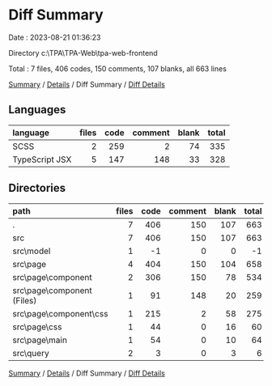 # Diff Summary

Date : 2023-08-21 01:36:23

Directory c:\\TPA\\TPA-Web\\tpa-web-frontend

Total : 7 files,  406 codes, 150 comments, 107 blanks, all 663 lines

[Summary](results.md) / [Details](details.md) / Diff Summary / [Diff Details](diff-details.md)

## Languages
| language | files | code | comment | blank | total |
| :--- | ---: | ---: | ---: | ---: | ---: |
| SCSS | 2 | 259 | 2 | 74 | 335 |
| TypeScript JSX | 5 | 147 | 148 | 33 | 328 |

## Directories
| path | files | code | comment | blank | total |
| :--- | ---: | ---: | ---: | ---: | ---: |
| . | 7 | 406 | 150 | 107 | 663 |
| src | 7 | 406 | 150 | 107 | 663 |
| src\\model | 1 | -1 | 0 | 0 | -1 |
| src\\page | 4 | 404 | 150 | 104 | 658 |
| src\\page\\component | 2 | 306 | 150 | 78 | 534 |
| src\\page\\component (Files) | 1 | 91 | 148 | 20 | 259 |
| src\\page\\component\\css | 1 | 215 | 2 | 58 | 275 |
| src\\page\\css | 1 | 44 | 0 | 16 | 60 |
| src\\page\\main | 1 | 54 | 0 | 10 | 64 |
| src\\query | 2 | 3 | 0 | 3 | 6 |

[Summary](results.md) / [Details](details.md) / Diff Summary / [Diff Details](diff-details.md)